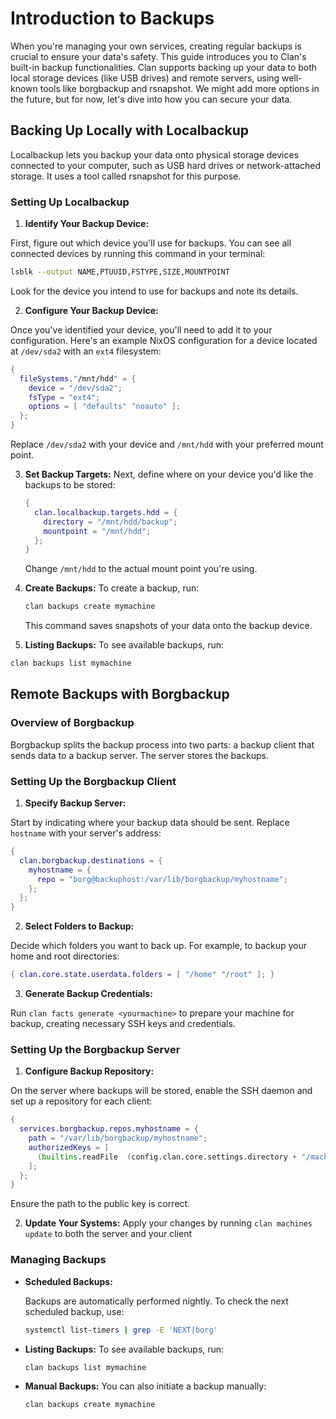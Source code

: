# Introduction to Backups

When you're managing your own services, creating regular backups is crucial to ensure your data's safety.
This guide introduces you to Clan's built-in backup functionalities.
Clan supports backing up your data to both local storage devices (like USB drives) and remote servers, using well-known tools like borgbackup and rsnapshot.
We might add more options in the future, but for now, let's dive into how you can secure your data.

## Backing Up Locally with Localbackup

Localbackup lets you backup your data onto physical storage devices connected to your computer,
such as USB hard drives or network-attached storage. It uses a tool called rsnapshot for this purpose.

### Setting Up Localbackup

1. **Identify Your Backup Device:**

First, figure out which device you'll use for backups. You can see all connected devices by running this command in your terminal:

```bash
lsblk --output NAME,PTUUID,FSTYPE,SIZE,MOUNTPOINT
```

Look for the device you intend to use for backups and note its details.

2. **Configure Your Backup Device:**

Once you've identified your device, you'll need to add it to your configuration.
Here's an example NixOS configuration for a device located at `/dev/sda2` with an `ext4` filesystem:

```nix
{
  fileSystems."/mnt/hdd" = {
    device = "/dev/sda2";
    fsType = "ext4";
    options = [ "defaults" "noauto" ];
  };
}
```

Replace `/dev/sda2` with your device and `/mnt/hdd` with your preferred mount point.

3. **Set Backup Targets:** Next, define where on your device you'd like the backups to be stored:

   ```nix
   {
     clan.localbackup.targets.hdd = {
       directory = "/mnt/hdd/backup";
       mountpoint = "/mnt/hdd";
     };
   }
   ```

   Change `/mnt/hdd` to the actual mount point you're using.

4. **Create Backups:** To create a backup, run:

   ```bash
   clan backups create mymachine
   ```

   This command saves snapshots of your data onto the backup device.

5. **Listing Backups:** To see available backups, run:

  ```bash
  clan backups list mymachine
  ```

## Remote Backups with Borgbackup

### Overview of Borgbackup

Borgbackup splits the backup process into two parts: a backup client that sends data to a backup server.
The server stores the backups.

### Setting Up the Borgbackup Client

1. **Specify Backup Server:**

Start by indicating where your backup data should be sent. Replace `hostname` with your server's address:

```nix
{
  clan.borgbackup.destinations = {
    myhostname = {
      repo = "borg@backuphost:/var/lib/borgbackup/myhostname";
    };
  };
}
```

2. **Select Folders to Backup:**

Decide which folders you want to back up. For example, to backup your home and root directories:

```nix
{ clan.core.state.userdata.folders = [ "/home" "/root" ]; }
```

3. **Generate Backup Credentials:**

Run `clan facts generate <yourmachine>` to prepare your machine for backup, creating necessary SSH keys and credentials.

### Setting Up the Borgbackup Server

1. **Configure Backup Repository:**

On the server where backups will be stored, enable the SSH daemon and set up a repository for each client:

```nix
{
  services.borgbackup.repos.myhostname = {
    path = "/var/lib/borgbackup/myhostname";
    authorizedKeys = [
      (builtins.readFile  (config.clan.core.settings.directory + "/machines/myhostname/facts/borgbackup.ssh.pub"))
    ];
  };
}
```

Ensure the path to the public key is correct.

2. **Update Your Systems:** Apply your changes by running `clan machines update` to both the server and your client

### Managing Backups

- **Scheduled Backups:**

  Backups are automatically performed nightly. To check the next scheduled backup, use:

  ```bash
  systemctl list-timers | grep -E 'NEXT|borg'
  ```

- **Listing Backups:** To see available backups, run:

  ```bash
  clan backups list mymachine
  ```

- **Manual Backups:** You can also initiate a backup manually:

  ```bash
  clan backups create mymachine
  ```

